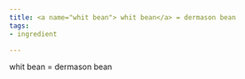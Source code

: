 ```yaml
---
title: <a name="whit bean"> whit bean</a> = dermason bean
tags:
- ingredient

---
```

whit bean = dermason bean
